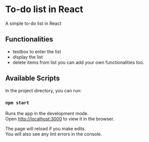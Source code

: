 # To-do list in React

A simple to-do list in React

## Functionalities
* textbox to enter the list
* display the list
* delete items from list
you can add your own functionalities too.

## Available Scripts

In the project directory, you can run:

### `npm start`

Runs the app in the development mode.<br />
Open [http://localhost:3000](http://localhost:3000) to view it in the browser.

The page will reload if you make edits.<br />
You will also see any lint errors in the console.


